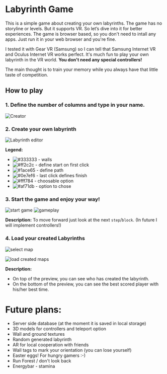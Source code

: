 # Labyrinth Game
This is a simple game about creating your own labyrinths. The game has no storyline or levels. But it supports VR. So let’s dive into it for better experiences. The game is browser based, so you don't need to intall any apps. Just run it in your web browser and you're fine.

I tested it with Gear VR (Samsung) so I can tell that Samsung Internet VR and Oculus Internet VR works perfect. It's much fun to play your own labyrinth in the VR world. **You don't need any special controllers!**

The main thought is to train your memory while you always have that little taste of competition.

## How to play

### 1. Define the number of **columns** and type in your name.

![Creator](http://nienormalny.org/labirynt-game/assets/img/creator.png)

### 2. Create your own labyrinth

![Labyrinth editor](http://nienormalny.org/labirynt-game/assets/img/lab-creator.png)

**Legend:**
- ![#333333](https://placehold.it/15/333333/000000?text=+) - walls
- ![#ff2c2c](https://placehold.it/15/ff2c2c/000000?text=+) - define start on first click
- ![#1ace65](https://placehold.it/15/1ace65/000000?text=+) - define path
- ![#0e7ef6](https://placehold.it/15/0e7ef6/000000?text=+) - last click defines finish
- ![#fff784](https://placehold.it/15/fff784/000000?text=+) - choosable option
- ![#af71db](https://placehold.it/15/af71db/000000?text=+) - option to chose

### 3. Start the game and enjoy your way!
![start game](http://nienormalny.org/labirynt-game/assets/img/Start.png)
![gameplay](http://nienormalny.org/labirynt-game/assets/img/gameplay.png)

**Description:**
To move forward just look at the next `step`/`block`. (In future I will implement controllers!)

### 4. Load your created Labyrinths
![select map](http://nienormalny.org/labirynt-game/assets/img/select-maps.png)

![load created maps](http://nienormalny.org/labirynt-game/assets/img/loaded-maps.png)

**Description:**
- On top of the preview, you can see who has created the labyrinth.
- On the bottom of the preview, you can see the best scored player with his/her best time.

# Future plans:
- Server side database (at the moment it is saved in local storage)
- 3D models for controllers and teleport option
- Wall and ground textures
- Random generated labyrinth
- AR for local cooperation with friends
- Wall tags to mark your orientation (you can lose yourself)
- Easter eggs! For hungry gamers :-)
- Run Forest / don't look back
- Energybar - stamina
